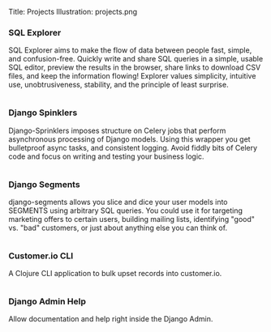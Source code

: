 Title: Projects
Illustration: projects.png

<div class="row">
  <div class="col-xs-12">
    <h3>SQL Explorer</h3>
    <p>
    SQL Explorer aims to make the flow of data between people fast,
    simple, and confusion-free.  Quickly write and share SQL queries in a
    simple, usable SQL editor, preview the results in the browser, share
    links to download CSV files, and keep the information flowing!
    Explorer values simplicity, intuitive use, unobtrusiveness, stability,
    and the principle of least surprise.
    </p>
    <a href="https://www.github.com/groveco/django-sql-explorer">
      <img class="pure-img" src="//placehold.it/1440x960/1B325F/ffffff?text=SQL+Explorer" alt="" title="">
    </a>
  </div>
  <div class="col-xs-12 col-md-6">
    <h3>Django Spinklers</h3>
    <p>
    Django-Sprinklers imposes structure on Celery jobs that perform
    asynchronous processing of Django models. Using this
    wrapper you get bulletproof async tasks, and consistent logging.
    Avoid fiddly bits of Celery code and focus on writing and testing
    your business logic.
    </p>
    <a href="https://github.com/groveco/django-sprinklers">
      <img class="pure-img" src="//placehold.it/1440x960/9CC4E4/ffffff?text=Sprinklers" alt="" title="">
    </a>
  </div>
  <div class="col-xs-12 col-md-6">
    <h3>Django Segments</h3>
    <p>
    django-segments allows you slice and dice your user models into
    SEGMENTS using arbitrary SQL queries. You could use it for targeting
    marketing offers to certain users, building mailing lists,
    identifying "good" vs. "bad" customers, or just about anything else
    you can think of.
    </p>
    <a href="https://github.com/groveco/django-segments">
      <img class="pure-img" src="//placehold.it/1440x960/E9F2F9/9CC4E4?text=Segments" alt="" title="">
    </a>
  </div>
  <div class="col-xs-12 col-md-6">
    <h3>Customer.io CLI</h3>
    <p>
    A Clojure CLI application to bulk upset records into customer.io.
    </p>
    <a href="https://github.com/chrisclark/clj-customerio">
      <img class="pure-img" src="//placehold.it/1440x960/F26C4F/ffffff?text=CIO+CLI" alt="" title="">
    </a>
  </div>
    <div class="col-xs-12 col-md-6">
    <h3>Django Admin Help</h3>
    <p>
    Allow documentation and help right inside the Django Admin.
    </p>
    <a href="https://github.com/groveco/django-admin-help">
      <img class="pure-img" src="//placehold.it/1440x960/3A89C9/fffff?text=Admin+Help" alt="" title="">
    </a>
  </div>
</div>

